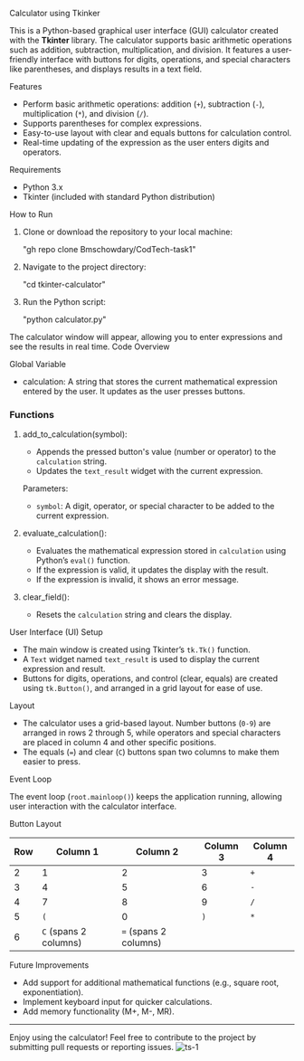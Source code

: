 Calculator using Tkinker

This is a Python-based graphical user interface (GUI) calculator created with the **Tkinter** library. The calculator supports basic arithmetic operations such as addition, subtraction, multiplication, and division. It features a user-friendly interface with buttons for digits, operations, and special characters like parentheses, and displays results in a text field.

Features

- Perform basic arithmetic operations: addition (`+`), subtraction (`-`), multiplication (`*`), and division (`/`).
- Supports parentheses for complex expressions.
- Easy-to-use layout with clear and equals buttons for calculation control.
- Real-time updating of the expression as the user enters digits and operators.

Requirements

- Python 3.x
- Tkinter (included with standard Python distribution)

How to Run

1. Clone or download the repository to your local machine:
   
   "gh repo clone Bmschowdary/CodTech-task1"
   

2. Navigate to the project directory:
   
   "cd tkinter-calculator"
  

3. Run the Python script:
   
   "python calculator.py"
   

The calculator window will appear, allowing you to enter expressions and see the results in real time.
Code Overview

Global Variable

- calculation: A string that stores the current mathematical expression entered by the user. It updates as the user presses buttons.

### Functions

1. add_to_calculation(symbol):
   - Appends the pressed button's value (number or operator) to the `calculation` string.
   - Updates the `text_result` widget with the current expression.
   
   Parameters:
   - `symbol`: A digit, operator, or special character to be added to the current expression.

2. evaluate_calculation():
   - Evaluates the mathematical expression stored in `calculation` using Python’s `eval()` function.
   - If the expression is valid, it updates the display with the result.
   - If the expression is invalid, it shows an error message.

3. clear_field():
   - Resets the `calculation` string and clears the display.

User Interface (UI) Setup

- The main window is created using Tkinter’s `tk.Tk()` function.
- A `Text` widget named `text_result` is used to display the current expression and result.
- Buttons for digits, operations, and control (clear, equals) are created using `tk.Button()`, and arranged in a grid layout for ease of use.

Layout

- The calculator uses a grid-based layout. Number buttons (`0-9`) are arranged in rows 2 through 5, while operators and special characters are placed in column 4 and other specific positions.
- The equals (`=`) and clear (`C`) buttons span two columns to make them easier to press.

Event Loop

The event loop (`root.mainloop()`) keeps the application running, allowing user interaction with the calculator interface.

Button Layout

| Row | Column 1 | Column 2 | Column 3 | Column 4 |
|-----|----------|----------|----------|----------|
| 2   | 1        | 2        | 3        | `+`      |
| 3   | 4        | 5        | 6        | `-`      |
| 4   | 7        | 8        | 9        | `/`      |
| 5   | `(`      | 0        | `)`      | `*`      |
| 6   | `C` (spans 2 columns) | `=` (spans 2 columns) |

Future Improvements

- Add support for additional mathematical functions (e.g., square root, exponentiation).
- Implement keyboard input for quicker calculations.
- Add memory functionality (M+, M-, MR).



---

Enjoy using the calculator! Feel free to contribute to the project by submitting pull requests or reporting issues.
![ts-1](https://github.com/user-attachments/assets/898debad-6cda-40f7-bb61-4bb270564e49)

